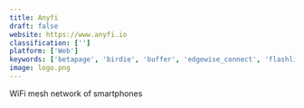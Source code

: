 ```yaml
---
title: Anyfi
draft: false 
website: https://www.anyfi.io
classification: ['']
platform: ['Web']
keywords: ['betapage', 'birdie', 'buffer', 'edgewise_connect', 'flashlight', 'get_free_fucking_wifi', 'google_wifi', 'helium_hotspot', 'hibari', 'hootsuite', 'minimal_open_source_flashlight', 'onhub', 'orbi_wifi_system', 'product_hunt', 'screen_torch_advanced_2', 'starry', 'turn_touch', 'tweetdeck', 'wifi_porter', 'eero']
image: logo.png
---
```

WiFi mesh network of smartphones